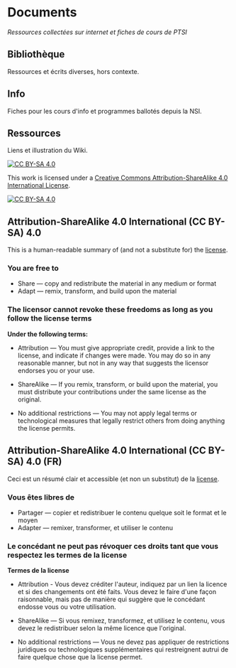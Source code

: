 # Documents

*Ressources collectées sur internet et fiches de cours de PTSI*

## Bibliothèque

Ressources et écrits diverses, hors contexte.

## Info

Fiches pour les cours d'info et programmes ballotés depuis la NSI.

## Ressources

Liens et illustration du Wiki.

[![CC BY-SA 4.0][cc-by-sa-shield]][cc-by-sa]

This work is licensed under a [Creative Commons Attribution-ShareAlike 4.0
International License][cc-by-sa].

[![CC BY-SA 4.0][cc-by-sa-image]][cc-by-sa]

[cc-by-sa]: http://creativecommons.org/licenses/by-sa/4.0/
[cc-by-sa-image]: https://licensebuttons.net/l/by-sa/4.0/88x31.png
[cc-by-sa-shield]: https://img.shields.io/badge/License-CC%20BY--SA%204.0-lightgrey.svg

## Attribution-ShareAlike 4.0 International (CC BY-SA) 4.0

This is a human-readable summary of (and not a substitute for) the [license](https://creativecommons.org/licenses/by-sa/4.0/).

### You are free to

- Share — copy and redistribute the material in any medium or format
- Adapt — remix, transform, and build upon the material

### The licensor cannot revoke these freedoms as long as you follow the license terms

**Under the following terms:**

- Attribution — You must give appropriate credit, provide a link to the license, and indicate if changes were made. You may do so in any reasonable manner, but not in any way that suggests the licensor endorses you or your use.

- ShareAlike — If you remix, transform, or build upon the material, you must distribute your contributions under the same license as the original.

- No additional restrictions — You may not apply legal terms or technological measures that legally restrict others from doing anything the license permits.

## Attribution-ShareAlike 4.0 International (CC BY-SA) 4.0 (FR)

Ceci est un résumé clair et accessible (et non un substitut) de la [license](https://creativecommons.org/licenses/by-sa/4.0/).

### Vous êtes libres de

- Partager — copier et redistribuer le contenu quelque soit le format et le moyen
- Adapter — remixer, transformer, et utiliser le contenu

### Le concédant ne peut pas révoquer ces droits tant que vous respectez les termes de la license

**Termes de la license**

- Attribution - Vous devez créditer l'auteur, indiquez par un lien la licence et si des changements ont été faits. Vous devez le faire d'une façon raisonnable, mais pas de manière qui suggère que le concédant endosse vous ou votre utilisation.
- ShareAlike — Si vous remixez, transformez, et utilisez le contenu, vous devez le redistribuer selon la même licence que l'original.

- No additional restrictions — Vous ne devez pas appliquer de restrictions juridiques ou technologiques supplémentaires qui restreignent autrui de faire quelque chose que la license permet.
